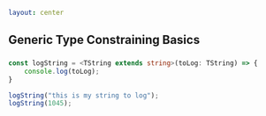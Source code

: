 ```yaml
layout: center
```

<style>
  h2 {
    padding-bottom: 0.25em;
  }
</style>

## Generic Type Constraining Basics

```ts {1-3|5|6}
const logString = <TString extends string>(toLog: TString) => {
    console.log(toLog);
}

logString("this is my string to log");
logString(1045);
```
